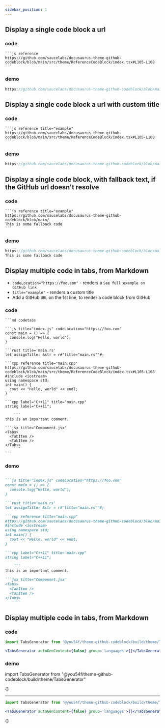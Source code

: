 ```yaml
---
sidebar_position: 1
---
```


## Display a single code block a url

### code

    ```js reference
    https://github.com/saucelabs/docusaurus-theme-github-codeblock/blob/main/src/theme/ReferenceCodeBlock/index.tsx#L105-L108
    ```

### demo

```js reference
https://github.com/saucelabs/docusaurus-theme-github-codeblock/blob/main/src/theme/ReferenceCodeBlock/index.tsx#L105-L108
```

## Display a single code block a url with custom title

### code

    ```js reference title="example"
    https://github.com/saucelabs/docusaurus-theme-github-codeblock/blob/main/src/theme/ReferenceCodeBlock/index.tsx#L105-L108
    ```

### demo

```js reference title="example"
https://github.com/saucelabs/docusaurus-theme-github-codeblock/blob/main/src/theme/ReferenceCodeBlock/index.tsx#L105-L108
```

## Display a single code block, with fallback text, if the GitHub url doesn't resolve

### code

    ```js reference title="example"
    https://github.com/saucelabs/docusaurus-theme-github-codeblock/blob/main/
    This is some fallback code
    ```

### demo

```js reference title="example"
https://github.com/saucelabs/docusaurus-theme-github-codeblock/blob/main
This is some fallback code
```


## Display multiple code in tabs, from Markdown

- `codeLocation="https://foo.com"` - renders a `See full example on GitHub link`
- `title="example"` - renders a custom title
- Add a GitHub `URL` on the 1st line, to render a code block from GitHub

### code

    ```md codetabs

    ```js title="index.js" codeLocation="https://foo.com"
    const main = () => {
      console.log("Hello, world");
    }

    ```rust title='main.rs'
    let assignTitle: &str = r#"title="main.rs""#;

    ```cpp reference title="main.cpp"
    https://github.com/saucelabs/docusaurus-theme-github-codeblock/blob/main/src/theme/ReferenceCodeBlock/index.tsx#L105-L108
    #include <iostream>
    using namespace std;
    int main() {
      cout << "Hello, world" << endl;
    }

    ```cpp label="C++11" title="main.cpp"
    string label="C++11";

        ```
    this is an important comment.

    ```jsx title="Component.jsx"
    <Tabs>
      <TabItem />
      <TabItem />
    </Tabs>
        ```
    ```

### demo

```md codetabs

```js title="index.js" codeLocation="https://foo.com"
const main = () => {
  console.log("Hello, world");
}

```rust title='main.rs'
let assignTitle: &str = r#"title="main.rs""#;

```cpp reference title="main.cpp"
https://github.com/saucelabs/docusaurus-theme-github-codeblock/blob/main/src/theme/ReferenceCodeBlock/index.tsx#L105-L108
#include <iostream>
using namespace std;
int main() {
  cout << "Hello, world" << endl;
}

```cpp label="C++11" title="main.cpp"
string label="C++11";

    ```
this is an important comment.

```jsx title="Component.jsx"
<Tabs>
  <TabItem />
  <TabItem />
</Tabs>
    ```
```

## Display multiple code in tabs, from Markdown

### code

  ```jsx
  import TabsGenerator from "@you54f/theme-github-codeblock/build/theme/TabsGenerator"

  <TabsGenerator autoGenContent={false} group='languages'>{}</TabsGenerator>
  ```   

### demo

import TabsGenerator from "@you54f/theme-github-codeblock/build/theme/TabsGenerator"

<TabsGenerator autoGenContent={false} group='languages'>{}</TabsGenerator>

___

  ```jsx
  import TabsGenerator from "@you54f/theme-github-codeblock/build/theme/TabsGenerator"

  <TabsGenerator autoGenContent={false} group='languages'>{}</TabsGenerator>
  ```   


<TabsGenerator autoGenContent={false} group='languages'>{}</TabsGenerator>
